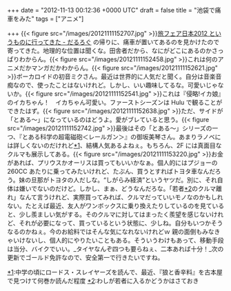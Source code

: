 
+++
date = "2012-11-13 00:12:36 +0000 UTC"
draft = false
title = "池袋で痛車をみた"
tags = ["アニメ"]

+++
{{< figure src="/images/20121111152707.jpg"  >}}<a href="https://blog.daruyanagi.jp/entry/2012/11/12/233754">旅フェア日本2012 というものに行ってきた - だるろぐ</a> の帰りに、痛車が置いてあるのを見かけたので寄ってきた。地理的な位置は聞くな。田舎者だから、なにがどこにあるのかさっぱりわからん。{{< figure src="/images/20121111152458.jpg"  >}}これは何のアニメだかマンガだかわからん。{{< figure src="/images/20121111152621.jpg"  >}}ボーカロイドの初音ミクさん。最近は世界的に人気だと聞く。自分は音楽音痴なので、使ったことはないけれど。しかし、いい趣味してるな。可愛いじゃないか。{{< figure src="/images/20121111152541.jpg"  >}}これは『侵略!イカ娘』のイカちゃん！　イカちゃん可愛い。ファーストシーズンは Hulu で観ることができたはず。{{< figure src="/images/20121111152638.jpg"  >}}ただ、サイドが「とある～」になっているのはどうよ。愛がブレていると思う。{{< figure src="/images/20121111152742.jpg"  >}}最後はその「とある～」シリーズの一つ、『とある科学の超電磁砲＜レールガン＞』の御坂美琴さん。あまりラノベには詳しくないのだけれど<a href="#f-d7c2d7ef" name="fn-d7c2d7ef" title="中学の頃にロードス・スレイヤーズを読んで、最近、『狼と香辛料』を古本屋で見つけて何巻か読んだ程度">*1</a>、結構人気あるよねぇ。もちろん、2F には真面目なクルマも展示してある。{{< figure src="/images/20121111153220.jpg"  >}}お金があれば、プリウスかオーリスは買ってもいいかなぁ。個人的にはプジョーの 260CC あたりに乗ってみたいけれど、たぶん、買うとすればトヨタ車なんだろう。妹の旦那がトヨタの人だしな。“しがらみ経済”というヤツだ。別に、それ自体は嫌いでないのだけど。しかし、まぁ、どうなんだろな。「若者<a href="#f-141337de" name="fn-141337de" title="わしが若者に入るかどうかはさておき">*2</a>のクルマ離れ」なんて言うけれど、実際買ってみれば、クルマだっていいモノなのかもしれない。たとえば最近、友人がワンボックスに乗り換えたりしているのを見ていると、少し羨ましい気がする。そのクルマに対してはまったく羨望を感じないけれど、それが必要になって、買っているという状態に、少しね。自分もいつかそうなるのかねぇ。今のお給料ではそんな気になれないけれどｗ 親の面倒もみなきゃいけないし、個人的にやりたいこともある。そういうわけもあって、移動手段は当分、バイクでいい。_タイヤなんぞ四つも要らねぇ、二本あれば十分！_次の更新でゴールド免許なので、安全第一で行きたいですね。
<div class="footnote">
<a href="#fn-d7c2d7ef" name="f-d7c2d7ef" class="footnote-number">*1</a><span class="footnote-delimiter">:</span><span class="footnote-text">中学の頃にロードス・スレイヤーズを読んで、最近、『狼と香辛料』を古本屋で見つけて何巻か読んだ程度</span>
<a href="#fn-141337de" name="f-141337de" class="footnote-number">*2</a><span class="footnote-delimiter">:</span><span class="footnote-text">わしが若者に入るかどうかはさておき</span>
</div>

